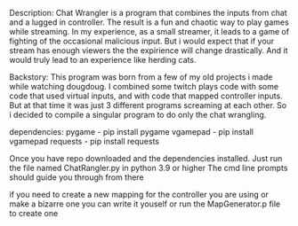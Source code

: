 Description:
Chat Wrangler is a program that combines the inputs from chat and a lugged in controller.
The result is a fun and chaotic way to play games while streaming.
In my experience, as a small streamer, it leads to a game of fighting of the occasional malicious input.
But i would expect that if your stream has enough viewers the the expirience will change drastically.
And it would truly lead to an experience like herding cats.

Backstory:
This program was born from a few of my old projects i made while watching dougdoug.
I combined some twitch plays code with some code that used virtual inputs, and with code that mapped controller inputs.
But at that time it was just 3 different programs screaming at each other.
So i decided to compile a singular program to do only the chat wrangling. 

dependencies:
pygame - pip install pygame
vgamepad - pip install vgamepad
requests - pip install requests

Once you have repo downloaded and the dependencies installed.
Just run the file named ChatRangler.py in python 3.9 or higher
The cmd line prompts should guide you through from there

if you need to create a new mapping for the controller you are using or make a bizarre one you can write it youself or run the MapGenerator.p file to create one
